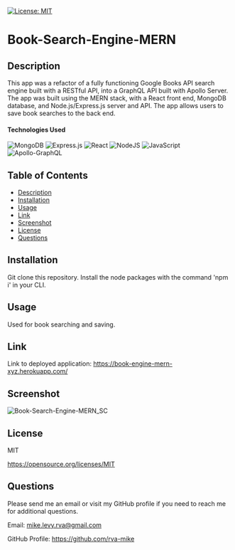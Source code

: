   [![License: MIT](https://img.shields.io/badge/License-MIT-yellow.svg)](https://opensource.org/licenses/MIT)

# Book-Search-Engine-MERN

  ## Description
   This app was a refactor of a fully functioning Google Books API search engine built with a RESTful API, into a GraphQL API built with Apollo Server. The app was built using the MERN stack, with a React front end, MongoDB database, and Node.js/Express.js server and API. The app allows users to save book searches to the back end.
  
  #### Technologies Used
  ![MongoDB](https://img.shields.io/badge/MongoDB-%234ea94b.svg?style=for-the-badge&logo=mongodb&logoColor=white)
  ![Express.js](https://img.shields.io/badge/express.js-%23404d59.svg?style=for-the-badge&logo=express&logoColor=%2361DAFB)
  ![React](https://img.shields.io/badge/react-%2320232a.svg?style=for-the-badge&logo=react&logoColor=%2361DAFB)
  ![NodeJS](https://img.shields.io/badge/node.js-6DA55F?style=for-the-badge&logo=node.js&logoColor=white)
  ![JavaScript](https://img.shields.io/badge/javascript-%23323330.svg?style=for-the-badge&logo=javascript&logoColor=%23F7DF1E)
  ![Apollo-GraphQL](https://img.shields.io/badge/-ApolloGraphQL-311C87?style=for-the-badge&logo=apollo-graphql)

  ## Table of Contents
  * [Description](#description)
  * [Installation](#installation)
  * [Usage](#usage)
  * [Link](#link)
  * [Screenshot](#screenshot)
  * [License](#license)
  * [Questions](#questions)

  ## Installation
  Git clone this repository. Install the node packages with the command 'npm i' in your CLI.

  ## Usage
  Used for book searching and saving.
  
  ## Link 
  
  Link to deployed application: https://book-engine-mern-xyz.herokuapp.com/
  
  ## Screenshot
  
  ![Book-Search-Engine-MERN_SC](https://user-images.githubusercontent.com/105617274/196788917-370dc0d8-7548-4f83-87da-a46b279b47e6.png)


  ## License
  MIT

  https://opensource.org/licenses/MIT

  ## Questions
  Please send me an email or visit my GitHub profile if you need to reach me for additional questions.

  Email: mike.levy.rva@gmail.com

  GitHub Profile: https://github.com/rva-mike
